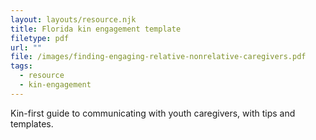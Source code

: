```yaml
---
layout: layouts/resource.njk
title: Florida kin engagement template
filetype: pdf
url: ""
file: /images/finding-engaging-relative-nonrelative-caregivers.pdf
tags:
  - resource
  - kin-engagement
---
```

Kin-first guide to communicating with youth caregivers, with tips and templates.
